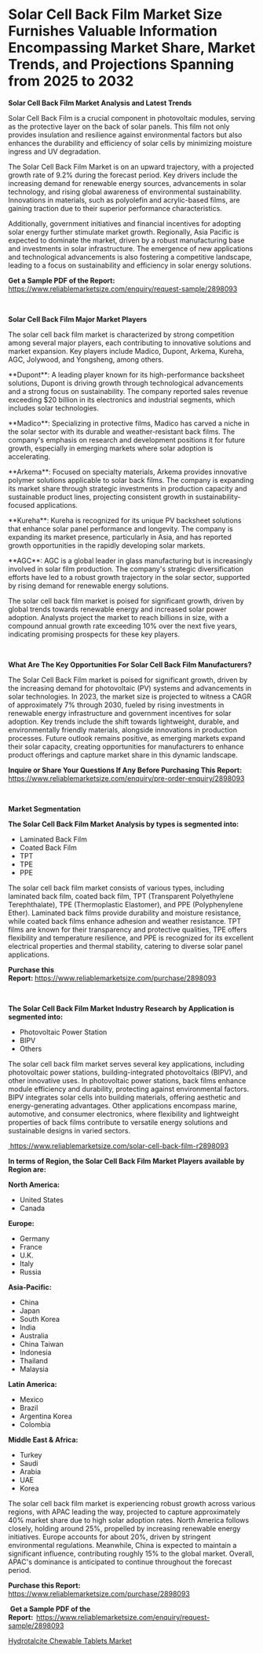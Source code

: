 <p><h1>Solar Cell Back Film Market Size Furnishes Valuable Information Encompassing Market Share, Market Trends, and Projections Spanning from 2025 to 2032</h1></p><p><strong>Solar Cell Back Film Market Analysis and Latest Trends</strong></p>
<p><p>Solar Cell Back Film is a crucial component in photovoltaic modules, serving as the protective layer on the back of solar panels. This film not only provides insulation and resilience against environmental factors but also enhances the durability and efficiency of solar cells by minimizing moisture ingress and UV degradation.</p><p>The Solar Cell Back Film Market is on an upward trajectory, with a projected growth rate of 9.2% during the forecast period. Key drivers include the increasing demand for renewable energy sources, advancements in solar technology, and rising global awareness of environmental sustainability. Innovations in materials, such as polyolefin and acrylic-based films, are gaining traction due to their superior performance characteristics. </p><p>Additionally, government initiatives and financial incentives for adopting solar energy further stimulate market growth. Regionally, Asia Pacific is expected to dominate the market, driven by a robust manufacturing base and investments in solar infrastructure. The emergence of new applications and technological advancements is also fostering a competitive landscape, leading to a focus on sustainability and efficiency in solar energy solutions.</p></p>
<p><strong>Get a Sample PDF of the Report:&nbsp;</strong> <a href="https://www.reliablemarketsize.com/enquiry/request-sample/2898093?utm_campaign=2941&utm_medium=2&utm_source=Github&utm_content=ia&utm_term=15032025&utm_id=solar-cell-back-film">https://www.reliablemarketsize.com/enquiry/request-sample/2898093</a></p>
<p>&nbsp;</p>
<p><strong>Solar Cell Back Film Major Market Players</strong></p>
<p><p>The solar cell back film market is characterized by strong competition among several major players, each contributing to innovative solutions and market expansion. Key players include Madico, Dupont, Arkema, Kureha, AGC, Jolywood, and Yongsheng, among others.</p><p>**Dupont**: A leading player known for its high-performance backsheet solutions, Dupont is driving growth through technological advancements and a strong focus on sustainability. The company reported sales revenue exceeding $20 billion in its electronics and industrial segments, which includes solar technologies. </p><p>**Madico**: Specializing in protective films, Madico has carved a niche in the solar sector with its durable and weather-resistant back films. The company's emphasis on research and development positions it for future growth, especially in emerging markets where solar adoption is accelerating.</p><p>**Arkema**: Focused on specialty materials, Arkema provides innovative polymer solutions applicable to solar back films. The company is expanding its market share through strategic investments in production capacity and sustainable product lines, projecting consistent growth in sustainability-focused applications.</p><p>**Kureha**: Kureha is recognized for its unique PV backsheet solutions that enhance solar panel performance and longevity. The company is expanding its market presence, particularly in Asia, and has reported growth opportunities in the rapidly developing solar markets.</p><p>**AGC**: AGC is a global leader in glass manufacturing but is increasingly involved in solar film production. The company's strategic diversification efforts have led to a robust growth trajectory in the solar sector, supported by rising demand for renewable energy solutions.</p><p>The solar cell back film market is poised for significant growth, driven by global trends towards renewable energy and increased solar power adoption. Analysts project the market to reach billions in size, with a compound annual growth rate exceeding 10% over the next five years, indicating promising prospects for these key players.</p></p>
<p>&nbsp;</p>
<p><strong>What Are The Key Opportunities For Solar Cell Back Film Manufacturers?</strong></p>
<p><p>The Solar Cell Back Film market is poised for significant growth, driven by the increasing demand for photovoltaic (PV) systems and advancements in solar technologies. In 2023, the market size is projected to witness a CAGR of approximately 7% through 2030, fueled by rising investments in renewable energy infrastructure and government incentives for solar adoption. Key trends include the shift towards lightweight, durable, and environmentally friendly materials, alongside innovations in production processes. Future outlook remains positive, as emerging markets expand their solar capacity, creating opportunities for manufacturers to enhance product offerings and capture market share in this dynamic landscape.</p></p>
<p><strong>Inquire or Share Your Questions If Any Before Purchasing This Report:</strong> <a href="https://www.reliablemarketsize.com/enquiry/pre-order-enquiry/2898093?utm_campaign=2941&utm_medium=2&utm_source=Github&utm_content=ia&utm_term=15032025&utm_id=solar-cell-back-film">https://www.reliablemarketsize.com/enquiry/pre-order-enquiry/2898093</a></p>
<p>&nbsp;</p>
<p><strong>Market Segmentation</strong></p>
<p><strong>The Solar Cell Back Film Market Analysis by types is segmented into:</strong></p>
<p><ul><li>Laminated Back Film</li><li>Coated Back Film</li><li>TPT</li><li>TPE</li><li>PPE</li></ul></p>
<p><p>The solar cell back film market consists of various types, including laminated back film, coated back film, TPT (Transparent Polyethylene Terephthalate), TPE (Thermoplastic Elastomer), and PPE (Polyphenylene Ether). Laminated back films provide durability and moisture resistance, while coated back films enhance adhesion and weather resistance. TPT films are known for their transparency and protective qualities, TPE offers flexibility and temperature resilience, and PPE is recognized for its excellent electrical properties and thermal stability, catering to diverse solar panel applications.</p></p>
<p><strong>Purchase this Report:&nbsp;</strong><a href="https://www.reliablemarketsize.com/purchase/2898093?utm_campaign=2941&utm_medium=2&utm_source=Github&utm_content=ia&utm_term=15032025&utm_id=solar-cell-back-film">https://www.reliablemarketsize.com/purchase/2898093</a></p>
<p>&nbsp;</p>
<p><strong>The Solar Cell Back Film Market Industry Research by Application is segmented into:</strong></p>
<p><ul><li>Photovoltaic Power Station</li><li>BIPV</li><li>Others</li></ul></p>
<p><p>The solar cell back film market serves several key applications, including photovoltaic power stations, building-integrated photovoltaics (BIPV), and other innovative uses. In photovoltaic power stations, back films enhance module efficiency and durability, protecting against environmental factors. BIPV integrates solar cells into building materials, offering aesthetic and energy-generating advantages. Other applications encompass marine, automotive, and consumer electronics, where flexibility and lightweight properties of back films contribute to versatile energy solutions and sustainable designs in varied sectors.</p></p>
<p><a href="https://www.reliablemarketsize.com/solar-cell-back-film-r2898093?utm_campaign=2941&utm_medium=2&utm_source=Github&utm_content=ia&utm_term=15032025&utm_id=solar-cell-back-film">&nbsp;https://www.reliablemarketsize.com/solar-cell-back-film-r2898093</a></p>
<p><strong>In terms of Region, the Solar Cell Back Film Market Players available by Region are:</strong></p>
<p>
    <p> <strong> North America: </strong>
        <ul>
            <li>United States</li>
            <li>Canada</li>
        </ul>
        </p> 
    <p> <strong> Europe: </strong>
        <ul>
            <li>Germany</li>
            <li>France</li>
            <li>U.K.</li>
            <li>Italy</li>
            <li>Russia</li>
        </ul>
        </p> 
    <p> <strong> Asia-Pacific: </strong>
        <ul>
            <li>China</li>
            <li>Japan</li>
            <li>South Korea</li>
            <li>India</li>
            <li>Australia</li>
            <li>China Taiwan</li>
            <li>Indonesia</li>
            <li>Thailand</li>
            <li>Malaysia</li>
        </ul>
        </p> 
    <p> <strong> Latin America: </strong>
        <ul>
            <li>Mexico</li>
            <li>Brazil</li>
            <li>Argentina Korea</li>
            <li>Colombia</li>
        </ul>
        </p> 
    <p> <strong> Middle East & Africa: </strong>
        <ul>
            <li>Turkey</li>
            <li>Saudi</li>
            <li>Arabia</li>
            <li>UAE</li>
            <li>Korea</li>
        </ul>
    </p>
    </p>
<p><p>The solar cell back film market is experiencing robust growth across various regions, with APAC leading the way, projected to capture approximately 40% market share due to high solar adoption rates. North America follows closely, holding around 25%, propelled by increasing renewable energy initiatives. Europe accounts for about 20%, driven by stringent environmental regulations. Meanwhile, China is expected to maintain a significant influence, contributing roughly 15% to the global market. Overall, APAC's dominance is anticipated to continue throughout the forecast period.</p></p>
<p><strong>Purchase this Report: </strong><a href="https://www.reliablemarketsize.com/purchase/2898093?utm_campaign=2941&utm_medium=2&utm_source=Github&utm_content=ia&utm_term=15032025&utm_id=solar-cell-back-film">https://www.reliablemarketsize.com/purchase/2898093</a></p>
<p>&nbsp;<strong>Get a Sample PDF of the Report:&nbsp;&nbsp;</strong><a href="https://www.reliablemarketsize.com/enquiry/request-sample/2898093?utm_campaign=2941&utm_medium=2&utm_source=Github&utm_content=ia&utm_term=15032025&utm_id=solar-cell-back-film">https://www.reliablemarketsize.com/enquiry/request-sample/2898093</a></p>
<p><strong></strong></p>
<p><p><a href="https://github.com/xanaanenkaly/Market-Research-Report-List-1/blob/main/hydrotalcite-chewable-tablets-market.md?utm_campaign=2941&utm_medium=2&utm_source=Github&utm_content=ia&utm_term=15032025&utm_id=solar-cell-back-film">Hydrotalcite Chewable Tablets Market</a></p></p>